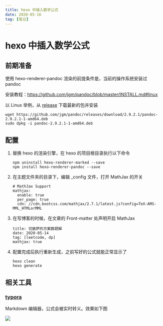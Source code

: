 ```yaml
---
title: hexo 中插入数学公式
date: 2020-05-16
tag: [笔记]
---
```


# hexo 中插入数学公式

## 前期准备

使用 hexo-renderer-pandoc 渲染的前提条件是，当前的操作系统安装过 pandoc

安装教程：https://github.com/jgm/pandoc/blob/master/INSTALL.md#linux

以 Linux 举例，从 [release](https://github.com/jgm/pandoc/releases/tag/2.9.2.1) 下载最新的包并安装

```
wget https://github.com/jgm/pandoc/releases/download/2.9.2.1/pandoc-2.9.2.1-1-amd64.deb
sudo dpkg -i pandoc-2.9.2.1-1-amd64.deb
```

## 配置

1. 替换 hexo 的渲染引擎，在 hexo 的项目根目录执行以下命令

   ```
   npm uninstall hexo-renderer-marked --save
   npm install hexo-renderer-pandoc --save
   ```

2. 在主题文件夹的目录下，编辑 _config 文件，打开 MathJax 的开关

   ```
   # MathJax Support
   mathjax:
     enable: true
     per_page: true
     cdn: //cdn.bootcss.com/mathjax/2.7.1/latest.js?config=TeX-AMS-MML_HTMLorMML
   ```

3. 在写博客的时候，在文章的 Front-matter 处声明开启 MathJax

   ```
   title: 切披萨的方案数题解
   date: 2020-05-14
   tag: [leetcode, dp]
   mathjax: true
   ```

4. 配置完成后执行重新生成，之前写好的公式就能正常显示了

   ```
   hexo clean
   hexo generate
   ```

## 相关工具

### [typora](https://typora.io/)

Markdown 编辑器，公式会被实时转义。效果如下图

![](https://images.pandaomeng.com/20200516151241.png)

